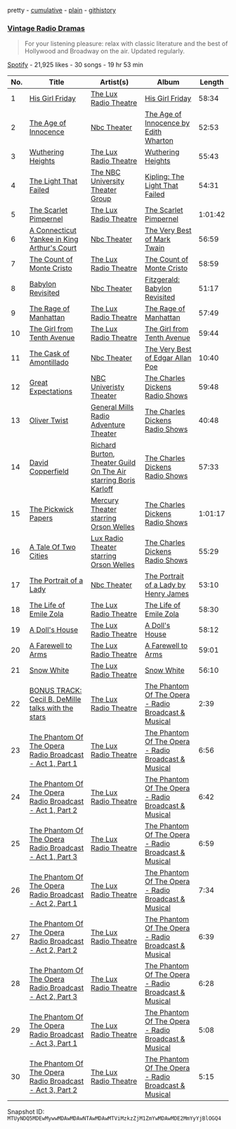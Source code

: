 pretty - [cumulative](/playlists/cumulative/37i9dQZF1DWZ8QVh1ew4PD.md) - [plain](/playlists/plain/37i9dQZF1DWZ8QVh1ew4PD) - [githistory](https://github.githistory.xyz/mackorone/spotify-playlist-archive/blob/main/playlists/plain/37i9dQZF1DWZ8QVh1ew4PD)

### [Vintage Radio Dramas](https://open.spotify.com/playlist/37i9dQZF1DWZ8QVh1ew4PD)

> For your listening pleasure: relax with classic literature and the best of Hollywood and Broadway on the air\. Updated regularly.

[Spotify](https://open.spotify.com/user/spotify) - 21,925 likes - 30 songs - 19 hr 53 min

| No. | Title | Artist(s) | Album | Length |
|---|---|---|---|---|
| 1 | [His Girl Friday](https://open.spotify.com/track/6BFWWGnEEn4tAqTYwvMuCu) | [The Lux Radio Theatre](https://open.spotify.com/artist/2kVpl3DifUdHLilmhpYZJF) | [His Girl Friday](https://open.spotify.com/album/5SlXYbDBwb1ZaQkTk2DXLP) | 58:34 |
| 2 | [The Age of Innocence](https://open.spotify.com/track/0ABOnUPoyrGNyR9bjTXPm2) | [Nbc Theater](https://open.spotify.com/artist/2XH968CwqNZK2Dkm5EEFuh) | [The Age of Innocence by Edith Wharton](https://open.spotify.com/album/7nkixQmmIl8KHcNO6OjrYy) | 52:53 |
| 3 | [Wuthering Heights](https://open.spotify.com/track/42rBWwy8KqpbBMSE4jPWqm) | [The Lux Radio Theatre](https://open.spotify.com/artist/2kVpl3DifUdHLilmhpYZJF) | [Wuthering Heights](https://open.spotify.com/album/7n4noPSUEfHiX2gEZhqaOu) | 55:43 |
| 4 | [The Light That Failed](https://open.spotify.com/track/5lmlEU8j2dG8qeZUcSrAEe) | [The NBC University Theater Group](https://open.spotify.com/artist/3JIkROPQb9KHQzOe6CWB8U) | [Kipling: The Light That Failed](https://open.spotify.com/album/1oodYrCE3PoHDPK4SYj78h) | 54:31 |
| 5 | [The Scarlet Pimpernel](https://open.spotify.com/track/2YXyxAZY2gqW8RZUNWwJuS) | [The Lux Radio Theatre](https://open.spotify.com/artist/2kVpl3DifUdHLilmhpYZJF) | [The Scarlet Pimpernel](https://open.spotify.com/album/3k7g2qJbFk5LAQAEccVQcP) | 1:01:42 |
| 6 | [A Connecticut Yankee in King Arthur's Court](https://open.spotify.com/track/6hAGtfXR4PFqRT7lcTqeyj) | [Nbc Theater](https://open.spotify.com/artist/2XH968CwqNZK2Dkm5EEFuh) | [The Very Best of Mark Twain](https://open.spotify.com/album/0SmOYwRalK8pALmA7DS4s3) | 56:59 |
| 7 | [The Count of Monte Cristo](https://open.spotify.com/track/6WsdTMOXoohWLnQ3JQcVNw) | [The Lux Radio Theatre](https://open.spotify.com/artist/2kVpl3DifUdHLilmhpYZJF) | [The Count of Monte Cristo](https://open.spotify.com/album/2Bc4z8iBAhpeGNRcPS0Jbu) | 58:59 |
| 8 | [Babylon Revisited](https://open.spotify.com/track/2A5jjjwduGW8pRE6Q6Gh0n) | [Nbc Theater](https://open.spotify.com/artist/2XH968CwqNZK2Dkm5EEFuh) | [Fitzgerald: Babylon Revisited](https://open.spotify.com/album/5tL92eJINeCZ9UgGJSArhz) | 51:17 |
| 9 | [The Rage of Manhattan](https://open.spotify.com/track/7inFAhJZVyF9lGeb3eGS26) | [The Lux Radio Theatre](https://open.spotify.com/artist/2kVpl3DifUdHLilmhpYZJF) | [The Rage of Manhattan](https://open.spotify.com/album/0oJKGvQmEc4WL5MhNtnLZ9) | 57:49 |
| 10 | [The Girl from Tenth Avenue](https://open.spotify.com/track/3Dnq6v8gqOybIH3Ffvftaz) | [The Lux Radio Theatre](https://open.spotify.com/artist/2kVpl3DifUdHLilmhpYZJF) | [The Girl from Tenth Avenue](https://open.spotify.com/album/3no5nvGhh7xdGtqHyqJZS7) | 59:44 |
| 11 | [The Cask of Amontillado](https://open.spotify.com/track/3ocPhjfTqVKNUeHbYH7csI) | [Nbc Theater](https://open.spotify.com/artist/2XH968CwqNZK2Dkm5EEFuh) | [The Very Best of Edgar Allan Poe](https://open.spotify.com/album/5k0Ix71NHuQsBHRayXWleu) | 10:40 |
| 12 | [Great Expectations](https://open.spotify.com/track/3axi9MIhkRbiE8PiwLhYiZ) | [NBC Univeristy Theater](https://open.spotify.com/artist/0IFMry9wsLKQx4YLvIbQQQ) | [The Charles Dickens Radio Shows](https://open.spotify.com/album/6Y6tS3Kh10FfHl5hcZXJrZ) | 59:48 |
| 13 | [Oliver Twist](https://open.spotify.com/track/7854GEuUh9AHwqk3XNtb4K) | [General Mills Radio Adventure Theater](https://open.spotify.com/artist/6xs57uuLNyonpg4itV7E9n) | [The Charles Dickens Radio Shows](https://open.spotify.com/album/6Y6tS3Kh10FfHl5hcZXJrZ) | 40:48 |
| 14 | [David Copperfield](https://open.spotify.com/track/5w7U5wiHgKY8qvMUyKOcRw) | [Richard Burton](https://open.spotify.com/artist/3axaLrA0gIANDLYAv9pC9P), [Theater Guild On The Air starring Boris Karloff](https://open.spotify.com/artist/6IhDgkKSvYHMjgBYVkk0VX) | [The Charles Dickens Radio Shows](https://open.spotify.com/album/6Y6tS3Kh10FfHl5hcZXJrZ) | 57:33 |
| 15 | [The Pickwick Papers](https://open.spotify.com/track/0Fe4AP72bz606jPm8kBPdg) | [Mercury Theater starring Orson Welles](https://open.spotify.com/artist/1U9ThS3DdscscWAY7j2cri) | [The Charles Dickens Radio Shows](https://open.spotify.com/album/6Y6tS3Kh10FfHl5hcZXJrZ) | 1:01:17 |
| 16 | [A Tale Of Two Cities](https://open.spotify.com/track/3Ioqwk0YywGH5gfCK0HiWZ) | [Lux Radio Theater starring Orson Welles](https://open.spotify.com/artist/0EUhjm11eHXIJCDd2hNI20) | [The Charles Dickens Radio Shows](https://open.spotify.com/album/6Y6tS3Kh10FfHl5hcZXJrZ) | 55:29 |
| 17 | [The Portrait of a Lady](https://open.spotify.com/track/2Ku3jZCUfdrt1Dd4U9TPC6) | [Nbc Theater](https://open.spotify.com/artist/2XH968CwqNZK2Dkm5EEFuh) | [The Portrait of a Lady by Henry James](https://open.spotify.com/album/7KRkmNiQUqs2jOLu0KO6YI) | 53:10 |
| 18 | [The Life of Emile Zola](https://open.spotify.com/track/3NFXYmrOoYm5Vh2KsdqylC) | [The Lux Radio Theatre](https://open.spotify.com/artist/2kVpl3DifUdHLilmhpYZJF) | [The Life of Emile Zola](https://open.spotify.com/album/6J1xPIhJyohCHdixAQM73S) | 58:30 |
| 19 | [A Doll's House](https://open.spotify.com/track/0jrUTt0jxGOHuqjAgDUkQr) | [The Lux Radio Theatre](https://open.spotify.com/artist/2kVpl3DifUdHLilmhpYZJF) | [A Doll's House](https://open.spotify.com/album/1tLHdaEWHlv215SiIAf9A6) | 58:12 |
| 20 | [A Farewell to Arms](https://open.spotify.com/track/1ZDONh7kJSPX7jqPFmOORp) | [The Lux Radio Theatre](https://open.spotify.com/artist/2kVpl3DifUdHLilmhpYZJF) | [A Farewell to Arms](https://open.spotify.com/album/3NHeDUKYIqau0YGdMiUPi6) | 59:01 |
| 21 | [Snow White](https://open.spotify.com/track/4nWPPcSlOq6lVee2LOldEA) | [The Lux Radio Theatre](https://open.spotify.com/artist/2kVpl3DifUdHLilmhpYZJF) | [Snow White](https://open.spotify.com/album/5AvbgMSka35PzJ9GneRhlR) | 56:10 |
| 22 | [BONUS TRACK: Cecil B\. DeMille talks with the stars](https://open.spotify.com/track/4B3Sp8MADakqEqFkNgH2Fz) | [The Lux Radio Theatre](https://open.spotify.com/artist/2kVpl3DifUdHLilmhpYZJF) | [The Phantom Of The Opera \- Radio Broadcast & Musical](https://open.spotify.com/album/59JE9G4JcpPQK8addYGOqP) | 2:39 |
| 23 | [The Phantom Of The Opera Radio Broadcast \- Act 1, Part 1](https://open.spotify.com/track/6bXeaJEHYGJCUUlTrGRsUT) | [The Lux Radio Theatre](https://open.spotify.com/artist/2kVpl3DifUdHLilmhpYZJF) | [The Phantom Of The Opera \- Radio Broadcast & Musical](https://open.spotify.com/album/59JE9G4JcpPQK8addYGOqP) | 6:56 |
| 24 | [The Phantom Of The Opera Radio Broadcast \- Act 1, Part 2](https://open.spotify.com/track/1IC26rOhVegVuFE9NS8DJF) | [The Lux Radio Theatre](https://open.spotify.com/artist/2kVpl3DifUdHLilmhpYZJF) | [The Phantom Of The Opera \- Radio Broadcast & Musical](https://open.spotify.com/album/59JE9G4JcpPQK8addYGOqP) | 6:42 |
| 25 | [The Phantom Of The Opera Radio Broadcast \- Act 1, Part 3](https://open.spotify.com/track/01V0tvEojWWjwucXz7vlPi) | [The Lux Radio Theatre](https://open.spotify.com/artist/2kVpl3DifUdHLilmhpYZJF) | [The Phantom Of The Opera \- Radio Broadcast & Musical](https://open.spotify.com/album/59JE9G4JcpPQK8addYGOqP) | 6:59 |
| 26 | [The Phantom Of The Opera Radio Broadcast \- Act 2, Part 1](https://open.spotify.com/track/2M6elQuNIefLtTS9fhvIcu) | [The Lux Radio Theatre](https://open.spotify.com/artist/2kVpl3DifUdHLilmhpYZJF) | [The Phantom Of The Opera \- Radio Broadcast & Musical](https://open.spotify.com/album/59JE9G4JcpPQK8addYGOqP) | 7:34 |
| 27 | [The Phantom Of The Opera Radio Broadcast \- Act 2, Part 2](https://open.spotify.com/track/6mdG655JpksQPqbzeRr9bY) | [The Lux Radio Theatre](https://open.spotify.com/artist/2kVpl3DifUdHLilmhpYZJF) | [The Phantom Of The Opera \- Radio Broadcast & Musical](https://open.spotify.com/album/59JE9G4JcpPQK8addYGOqP) | 6:39 |
| 28 | [The Phantom Of The Opera Radio Broadcast \- Act 2, Part 3](https://open.spotify.com/track/3BFKfSaJNGZ4as3QOQ5Kcm) | [The Lux Radio Theatre](https://open.spotify.com/artist/2kVpl3DifUdHLilmhpYZJF) | [The Phantom Of The Opera \- Radio Broadcast & Musical](https://open.spotify.com/album/59JE9G4JcpPQK8addYGOqP) | 6:28 |
| 29 | [The Phantom Of The Opera Radio Broadcast \- Act 3, Part 1](https://open.spotify.com/track/5DcaWokupakFJNswa0AXNb) | [The Lux Radio Theatre](https://open.spotify.com/artist/2kVpl3DifUdHLilmhpYZJF) | [The Phantom Of The Opera \- Radio Broadcast & Musical](https://open.spotify.com/album/59JE9G4JcpPQK8addYGOqP) | 5:08 |
| 30 | [The Phantom Of The Opera Radio Broadcast \- Act 3, Part 2](https://open.spotify.com/track/6k4tjXdwVCu10LWUYPTI4l) | [The Lux Radio Theatre](https://open.spotify.com/artist/2kVpl3DifUdHLilmhpYZJF) | [The Phantom Of The Opera \- Radio Broadcast & Musical](https://open.spotify.com/album/59JE9G4JcpPQK8addYGOqP) | 5:15 |

Snapshot ID: `MTUyNDQ5MDEwMywwMDAwMDAwNTAwMDAwMTViMzkzZjM1ZmYwMDAwMDE2MmYyYjBlOGQ4`